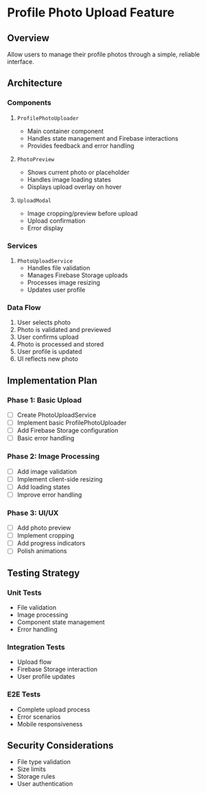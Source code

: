# Profile Photo Upload Feature

## Overview
Allow users to manage their profile photos through a simple, reliable interface.

## Architecture

### Components
1. `ProfilePhotoUploader`
   - Main container component
   - Handles state management and Firebase interactions
   - Provides feedback and error handling

2. `PhotoPreview`
   - Shows current photo or placeholder
   - Handles image loading states
   - Displays upload overlay on hover

3. `UploadModal`
   - Image cropping/preview before upload
   - Upload confirmation
   - Error display

### Services
1. `PhotoUploadService`
   - Handles file validation
   - Manages Firebase Storage uploads
   - Processes image resizing
   - Updates user profile

### Data Flow
1. User selects photo
2. Photo is validated and previewed
3. User confirms upload
4. Photo is processed and stored
5. User profile is updated
6. UI reflects new photo

## Implementation Plan

### Phase 1: Basic Upload
- [ ] Create PhotoUploadService
- [ ] Implement basic ProfilePhotoUploader
- [ ] Add Firebase Storage configuration
- [ ] Basic error handling

### Phase 2: Image Processing
- [ ] Add image validation
- [ ] Implement client-side resizing
- [ ] Add loading states
- [ ] Improve error handling

### Phase 3: UI/UX
- [ ] Add photo preview
- [ ] Implement cropping
- [ ] Add progress indicators
- [ ] Polish animations

## Testing Strategy

### Unit Tests
- File validation
- Image processing
- Component state management
- Error handling

### Integration Tests
- Upload flow
- Firebase Storage interaction
- User profile updates

### E2E Tests
- Complete upload process
- Error scenarios
- Mobile responsiveness

## Security Considerations
- File type validation
- Size limits
- Storage rules
- User authentication 